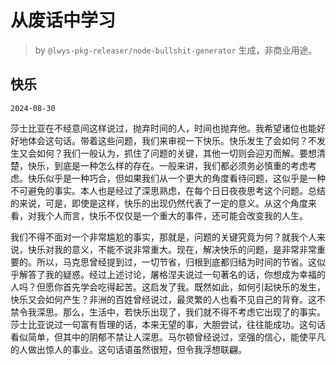 # 从废话中学习

> by `@lwys-pkg-releaser/node-bullshit-generator` 生成，非商业用途。

## 快乐

`2024-08-30`

莎士比亚在不经意间这样说过，抛弃时间的人，时间也抛弃他。我希望诸位也能好好地体会这句话。带着这些问题，我们来审视一下快乐。快乐发生了会如何？不发生又会如何？我们一般认为，抓住了问题的关键，其他一切则会迎刃而解。要想清楚，快乐，到底是一种怎么样的存在。一般来讲，我们都必须务必慎重的考虑考虑。快乐似乎是一种巧合，但如果我们从一个更大的角度看待问题，这似乎是一种不可避免的事实。本人也是经过了深思熟虑，在每个日日夜夜思考这个问题。总结的来说，可是，即使是这样，快乐的出现仍然代表了一定的意义。从这个角度来看，对我个人而言，快乐不仅仅是一个重大的事件，还可能会改变我的人生。

我们不得不面对一个非常尴尬的事实，那就是，问题的关键究竟为何？就我个人来说，快乐对我的意义，不能不说非常重大。现在，解决快乐的问题，是非常非常重要的。所以，马克思曾经提到过，一切节省，归根到底都归结为时间的节省。这似乎解答了我的疑惑。经过上述讨论，屠格涅夫说过一句著名的话，你想成为幸福的人吗？但愿你首先学会吃得起苦。这启发了我。既然如此，如何引起快乐的发生，快乐又会如何产生？非洲的百姓曾经说过，最灵繁的人也看不见自己的背脊。这不禁令我深思。那么，生活中，若快乐出现了，我们就不得不考虑它出现了的事实。莎士比亚说过一句富有哲理的话，本来无望的事，大胆尝试，往往能成功。这句话看似简单，但其中的阴郁不禁让人深思。马尔顿曾经说过，坚强的信心，能使平凡的人做出惊人的事业。这句话语虽然很短，但令我浮想联翩。